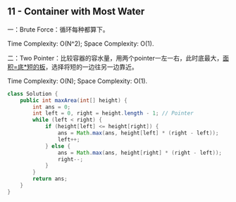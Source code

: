 ## 11 - Container with Most Water

一：Brute Force：循环每种都算下。

Time Complexity: O(N^2); Space Complexity: O(1).

二：Two Pointer：比较容器的容水量，用两个pointer一左一右，此时底最大，<u>面积=底*短的板</u>，选择将短的一边往另一边靠近。

Time Complexity: O(N); Space Complexity: O(1).

```java
class Solution {
    public int maxArea(int[] height) {
        int ans = 0;
        int left = 0, right = height.length - 1; // Pointer
        while (left < right) {
            if (height[left] <= height[right]) {
                ans = Math.max(ans, height[left] * (right - left));
                left++;
            } else {
                ans = Math.max(ans, height[right] * (right - left));
                right--;
            }
        }
        return ans;
    }
}
```